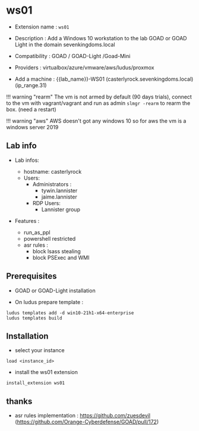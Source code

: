 # ws01

- Extension name : `ws01`
- Description : Add a Windows 10 workstation to the lab GOAD or GOAD Light in the domain sevenkingdoms.local
- Compatibility  : GOAD / GOAD-Light /Goad-Mini 
- Providers : virtualbox/azure/vmware/aws/ludus/proxmox

- Add a machine  : {{lab_name}}-WS01 (casterlyrock.sevenkingdoms.local)  (ip_range.31)

!!! warning "rearm"
    The vm is not armed by default (90 days trials), connect to the vm with vagrant/vagrant and run as admin `slmgr -rearm` to rearm the box. (need a restart)

!!! warning "aws"
    AWS doesn't got any windows 10 so for aws the vm is a windows server 2019

## Lab info
- Lab infos:
    - hostname: casterlyrock 
    - Users:
        - Administrators :
            - tywin.lannister
            - jaime.lannister
        - RDP Users:
            - Lannister group

- Features :
    - run_as_ppl
    - powershell restricted
    - asr rules :
        - block lsass stealing
        - block PSExec and WMI

## Prerequisites

- GOAD or GOAD-Light installation

- On ludus prepare template :
```
ludus templates add -d win10-21h1-x64-enterprise
ludus templates build
```

## Installation

- select your instance
```
load <instance_id>
```

- install the ws01 extension
```
install_extension ws01
```

## thanks

- asr rules implementation : https://github.com/zuesdevil (https://github.com/Orange-Cyberdefense/GOAD/pull/172)